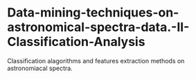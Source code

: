 # Data-mining-techniques-on-astronomical-spectra-data.-II-Classification-Analysis
Classification alagorithms and features extraction methods on astronomiacal spectra.
